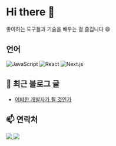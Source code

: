 # Hi there 👋

좋아하는 도구들과 기술을 배우는 걸 즐깁니다 😄

## 언어

<p>
  <img alt="JavaScript" src="https://img.shields.io/badge/JavaScript-F7DF1E?style=flat-square&logo=JavaScript&logoColor=white"/> 
  <img alt="React" src="https://img.shields.io/badge/React-61DAFB?style=flat-square&logo=React&logoColor=white"/>
  <img alt="Next.js" src="https://img.shields.io/badge/Next.js-black?style=flat-square&logo=Next.js&logoColor=white"/>
</p>

## 📄 최근 블로그 글

<!-- BLOG-START -->
<ul><li><a href='https://jiminha.tistory.com/entry/%EC%96%B4%EB%96%A0%ED%95%9C-%EA%B0%9C%EB%B0%9C%EC%9E%90%EA%B0%80-%EB%90%A0-%EA%B2%83%EC%9D%B8%EA%B0%80' target='_blank'>어떠한 개발자가 될 것인가</a></li></ul>
<!-- BLOG-END -->

## 📫 연락처

<p align="left">
  <a href="https://jiminha.tistory.com" target="_blank">
    <img src="https://img.shields.io/badge/Blog-000000?style=flat-square&logo=tistory&logoColor=white"/>
  </a>
  <a href="mailto:tracygkwlals@gmail.com">
    <img src="https://img.shields.io/badge/Email-EA4335?style=flat-square&logo=gmail&logoColor=white"/>
  </a>
</p>
